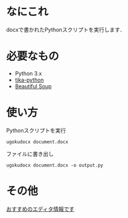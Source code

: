 # なにこれ

docxで書かれたPythonスクリプトを実行します．

# 必要なもの

* Python 3.x
* [tika-python](https://github.com/chrismattmann/tika-python)
* [Beautiful Soup](https://www.crummy.com/software/BeautifulSoup/)

# 使い方

Pythonスクリプトを実行

```
ugokudocx document.docx
```

ファイルに書き出し

```
ugokudocx document.docx -o output.py
```

# その他

[おすすめのエディタ情報です](http://www.vim.org/)
